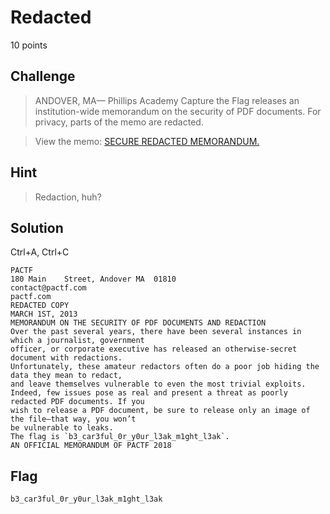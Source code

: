# Redacted
10 points

## Challenge 
> ANDOVER, MA— Phillips Academy Capture the Flag releases an institution-wide memorandum on the security of PDF documents. For privacy, parts of the memo are redacted.

> View the memo: [SECURE REDACTED MEMORANDUM.](SECURE_REDACTED_COPY.42ce971cad34.pdf)

## Hint
> Redaction, huh?



## Solution

Ctrl+A, Ctrl+C

	PACTF
	180	Main	Street,	Andover	MA	01810
	contact@pactf.com
	pactf.com
	REDACTED COPY
	MARCH 1ST, 2013
	MEMORANDUM ON THE SECURITY OF PDF DOCUMENTS AND REDACTION
	Over the past several years, there have been several instances in which a journalist, government
	officer, or corporate executive has released an otherwise-secret document with redactions.
	Unfortunately, these amateur redactors often do a poor job hiding the data they mean to redact,
	and leave themselves vulnerable to even the most trivial exploits.
	Indeed, few issues pose as real and present a threat as poorly redacted PDF documents. If you
	wish to release a PDF document, be sure to release only an image of the file—that way, you won’t
	be vulnerable to leaks.
	The flag is `b3_car3ful_0r_y0ur_l3ak_m1ght_l3ak`.
	AN OFFICIAL MEMORANDUM OF PACTF 2018


## Flag

	b3_car3ful_0r_y0ur_l3ak_m1ght_l3ak